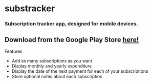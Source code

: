# substracker

### Subscription tracker app, designed for mobile devices. 
## Download from the Google Play Store [here!](https://play.google.com/store/apps/details?id=com.desolate.substracker)

Features
- Add as many subscriptions as you want
- Display monthly and yearly expenditure
- Display the date of the next payment for each of your subscriptions
- Store optional notes about each subscription
